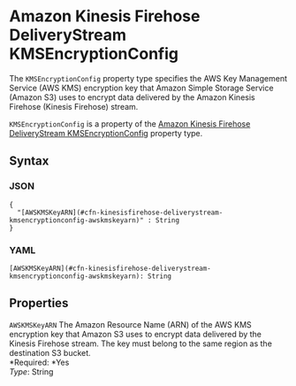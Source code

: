 # Amazon Kinesis Firehose DeliveryStream KMSEncryptionConfig<a name="aws-properties-kinesisfirehose-deliverystream-kmsencryptionconfig"></a>

The `KMSEncryptionConfig` property type specifies the AWS Key Management Service \(AWS KMS\) encryption key that Amazon Simple Storage Service \(Amazon S3\) uses to encrypt data delivered by the Amazon Kinesis Firehose \(Kinesis Firehose\) stream\.

`KMSEncryptionConfig` is a property of the [Amazon Kinesis Firehose DeliveryStream KMSEncryptionConfig](#aws-properties-kinesisfirehose-deliverystream-kmsencryptionconfig) property type\.

## Syntax<a name="aws-properties-kinesisfirehose-deliverystream-kmsencryptionconfig-syntax"></a>

### JSON<a name="aws-properties-kinesisfirehose-deliverystream-kmsencryptionconfig-syntax.json"></a>

```
{
  "[AWSKMSKeyARN](#cfn-kinesisfirehose-deliverystream-kmsencryptionconfig-awskmskeyarn)" : String
}
```

### YAML<a name="aws-properties-kinesisfirehose-deliverystream-kmsencryptionconfig-syntax.yaml"></a>

```
[AWSKMSKeyARN](#cfn-kinesisfirehose-deliverystream-kmsencryptionconfig-awskmskeyarn): String
```

## Properties<a name="aws-properties-kinesisfirehose-deliverystream-kmsencryptionconfig-properties"></a>

`AWSKMSKeyARN`  <a name="cfn-kinesisfirehose-deliverystream-kmsencryptionconfig-awskmskeyarn"></a>
The Amazon Resource Name \(ARN\) of the AWS KMS encryption key that Amazon S3 uses to encrypt data delivered by the Kinesis Firehose stream\. The key must belong to the same region as the destination S3 bucket\.  
*Required: *Yes  
*Type*: String